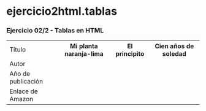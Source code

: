 # ejercicio2html.tablas
<!DOCTYPE html>
<html>
    <head>
        <title> Ejercicio 02/2 - Tablas en HTML </title>
    </head>
    <body>
        <h3> Ejercicio 02/2 - Tablas en HTML</h3>
        <table>
            <tr>
                <td>Título</td>
                <th> Mi planta naranja-lima</th>
                <th> El principito</th>
                <th> Cien años de soledad</th>
            </tr>
            <tr>
                <td>Autor</td>
            </tr>
            <tr>
                <td>Año de publicación</td>
            </tr>
            <tr>
                <td>Enlace de Amazon</td>
            </tr>
        </table>
    </body>
</html>
